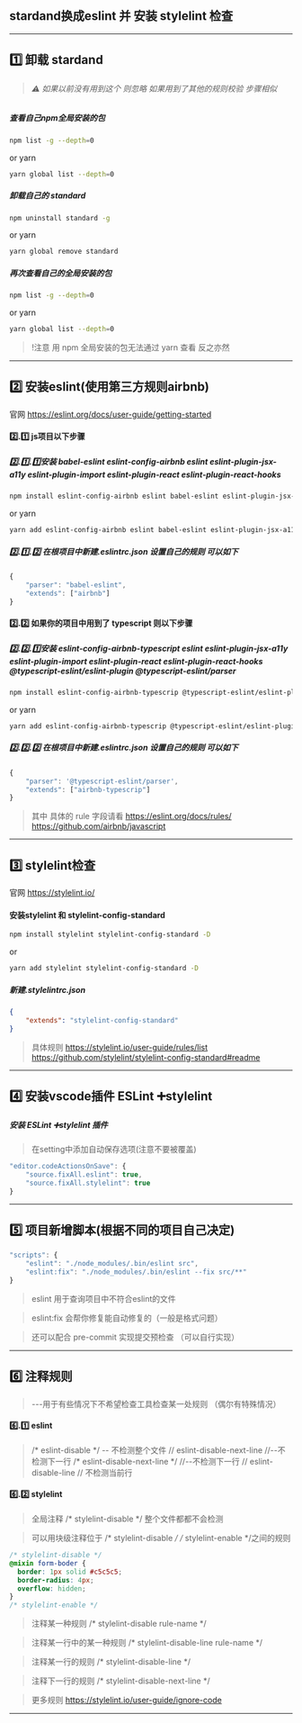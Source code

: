 ## stardand换成eslint 并 安装 stylelint 检查
---
## 1️⃣ 卸载 stardand 
> ###### ⚠️ 如果以前没有用到这个 则忽略 如果用到了其他的规则校验 步骤相似
##### 查看自己npm全局安装的包 
```bash
npm list -g --depth=0
```
or yarn 
```bash
yarn global list --depth=0
```
##### 卸载自己的 standard 
```bash
npm uninstall standard -g
```
or yarn 
```bash
yarn global remove standard
```

##### 再次查看自己的全局安装的包

```bash
npm list -g --depth=0
```
or yarn 
```bash
yarn global list --depth=0
```
> !注意 用 npm 全局安装的包无法通过 yarn 查看 反之亦然
---
## 2️⃣ 安装eslint(使用第三方规则airbnb)
官网 https://eslint.org/docs/user-guide/getting-started
#### 2️⃣.1️⃣ js项目以下步骤
##### 2️⃣.1️⃣.1️⃣安装 babel-eslint eslint-config-airbnb eslint eslint-plugin-jsx-a11y eslint-plugin-import eslint-plugin-react eslint-plugin-react-hooks
```bash
npm install eslint-config-airbnb eslint babel-eslint eslint-plugin-jsx-a11y eslint-plugin-import eslint-plugin-react eslint-plugin-react-hooks -D
```
or yarn 
```bash
yarn add eslint-config-airbnb eslint babel-eslint eslint-plugin-jsx-a11y eslint-plugin-import eslint-plugin-react eslint-plugin-react-hooks -D
```
##### 2️⃣.1️⃣.2️⃣ 在根项目中新建.eslintrc.json 设置自己的规则 可以如下
```javascript {.line-numbers}
{
    "parser": "babel-eslint",
    "extends": ["airbnb"]
}
```
#### 2️⃣.2️⃣ 如果你的项目中用到了 typescript 则以下步骤
##### 2️⃣.2️⃣.1️⃣安装 eslint-config-airbnb-typescript eslint eslint-plugin-jsx-a11y eslint-plugin-import eslint-plugin-react eslint-plugin-react-hooks @typescript-eslint/eslint-plugin @typescript-eslint/parser
```bash
npm install eslint-config-airbnb-typescrip @typescript-eslint/eslint-plugin @typescript-eslint/parser eslint eslint-plugin-jsx-a11y eslint-plugin-import eslint-plugin-react eslint-plugin-react-hooks -D
```
or yarn 
```bash
yarn add eslint-config-airbnb-typescrip @typescript-eslint/eslint-plugin @typescript-eslint/parser eslint eslint-plugin-jsx-a11y eslint-plugin-import eslint-plugin-react eslint-plugin-react-hooks -D
```
##### 2️⃣.2️⃣.2️⃣ 在根项目中新建.eslintrc.json 设置自己的规则 可以如下
```javascript {.line-numbers}
{
    "parser": '@typescript-eslint/parser',
    "extends": ["airbnb-typescrip"]
}
```
> 其中 具体的 rule 字段请看
> https://eslint.org/docs/rules/
> https://github.com/airbnb/javascript
---
## 3️⃣ stylelint检查
官网 https://stylelint.io/
#### 安装stylelint 和 stylelint-config-standard
```bash
npm install stylelint stylelint-config-standard -D
```
or
```bash
yarn add stylelint stylelint-config-standard -D
```
##### 新建.stylelintrc.json
```json
{
    "extends": "stylelint-config-standard"
}
```
> 具体规则
> https://stylelint.io/user-guide/rules/list
> https://github.com/stylelint/stylelint-config-standard#readme
---
## 4️⃣ 安装vscode插件 ESLint ➕stylelint
##### 安装 ESLint ➕stylelint 插件 
> 在setting中添加自动保存选项(注意不要被覆盖)

```javascript
"editor.codeActionsOnSave": {
    "source.fixAll.eslint": true,
    "source.fixAll.stylelint": true
}
```
---
## 5️⃣ 项目新增脚本(根据不同的项目自己决定)
```javascript
"scripts": {
    "eslint": "./node_modules/.bin/eslint src",
    "eslint:fix": "./node_modules/.bin/eslint --fix src/**"
}
```
> eslint 用于查询项目中不符合eslint的文件

> eslint:fix 会帮你修复能自动修复的（一般是格式问题）

> 还可以配合 pre-commit 实现提交预检查 （可以自行实现）
---
## 6️⃣ 注释规则
> ---用于有些情况下不希望检查工具检查某一处规则 （偶尔有特殊情况）
#### 6️⃣.1️⃣ eslint
> /* eslint-disable \*/ -- 不检测整个文件
> // eslint-disable-next-line  //--不检测下一行
> /\* eslint-disable-next-line */  //--不检测下一行
> // eslint-disable-line // 不检测当前行

#### 6️⃣.2️⃣ stylelint
> 全局注释 /* stylelint-disable */ 整个文件都都不会检测

> 可以用块级注释位于 /* stylelint-disable */ /* stylelint-enable */之间的规则
```scss
/* stylelint-disable */
@mixin form-boder {
  border: 1px solid #c5c5c5;
  border-radius: 4px;
  overflow: hidden;
}
/* stylelint-enable */
```
> 注释某一种规则 /* stylelint-disable rule-name */

> 注释某一行中的某一种规则 /* stylelint-disable-line rule-name */

> 注释某一行的规则 /* stylelint-disable-line */

> 注释下一行的规则 /* stylelint-disable-next-line */

> 更多规则 https://stylelint.io/user-guide/ignore-code
---
